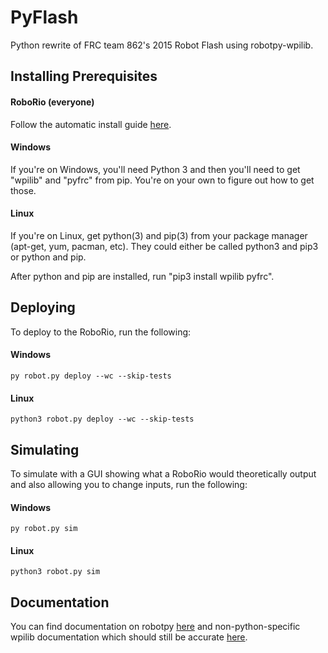 # PyFlash
Python rewrite of FRC team 862's 2015 Robot Flash using robotpy-wpilib.

## Installing Prerequisites
#### RoboRio (everyone)
Follow the automatic install guide [here](http://robotpy.readthedocs.org/en/latest/getting_started.html#automated-installation).

#### Windows
If you're on Windows, you'll need Python 3 and then you'll need to get "wpilib" and "pyfrc" from pip. You're on your own to figure out how to get those.

#### Linux
If you're on Linux, get python(3) and pip(3) from your package manager (apt-get, yum, pacman, etc). They could either be called python3 and pip3 or python and pip.

After python and pip are installed, run "pip3 install wpilib pyfrc".

## Deploying
To deploy to the RoboRio, run the following:
#### Windows
    py robot.py deploy --wc --skip-tests
#### Linux
    python3 robot.py deploy --wc --skip-tests

## Simulating
To simulate with a GUI showing what a RoboRio would theoretically output and also allowing you to change inputs, run the following:
#### Windows
    py robot.py sim
#### Linux
    python3 robot.py sim


## Documentation
You can find documentation on robotpy [here](http://robotpy.readthedocs.org/en/latest/index.html) and non-python-specific wpilib documentation which should still be accurate [here](http://wpilib.screenstepslive.com/s/4485).

